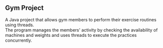 ## Gym Project
A Java project that allows gym members to perform their exercise routines using threads.
<br> The program manages the members' activity by checking the availability of machines and weights and uses threads to execute the practices concurrently.